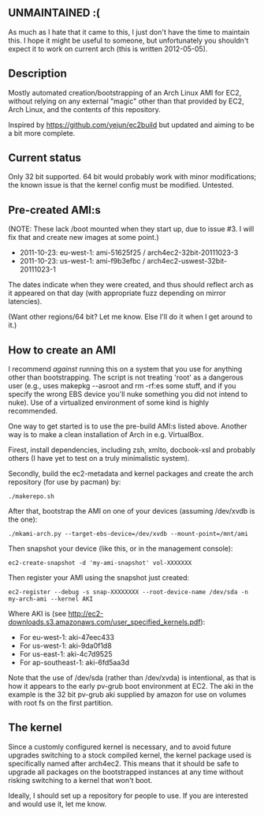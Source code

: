 ## UNMAINTAINED :(

As much as I hate that it came to this, I just don't have the time to
maintain this. I hope it might be useful to someone, but unfortunately
you shouldn't expect it to work on current arch (this is written
2012-05-05).

## Description

Mostly automated creation/bootstrapping of an Arch Linux AMI for EC2,
without relying on any external "magic" other than that provided by
EC2, Arch Linux, and the contents of this repository.

Inspired by https://github.com/yejun/ec2build but updated and aiming
to be a bit more complete.

## Current status

Only 32 bit supported. 64 bit would probably work with minor
modifications; the known issue is that the kernel config must be
modified. Untested.

## Pre-created AMI:s

(NOTE: These lack /boot mounted when they start up, due to issue #3. I
will fix that and create new images at some point.)

* 2011-10-23: eu-west-1: ami-51625f25 / arch4ec2-32bit-20111023-3
* 2011-10-23: us-west-1: ami-f9b3efbc / arch4ec2-uswest-32bit-20111023-1

The dates indicate when they were created, and thus should reflect
arch as it appeared on that day (with appropriate fuzz depending on
mirror latencies).

(Want other regions/64 bit? Let me know. Else I'll do it when I get around to it.)

## How to create an AMI

I recommend *against* running this on a system that you use for
anything other than bootstrapping. The script is not treating 'root'
as a dangerous user (e.g., uses makepkg --asroot and rm -rf:es some
stuff, and if you specify the wrong EBS device you'll nuke something
you did not intend to nuke). Use of a virtualized environment of some
kind is highly recommended.

One way to get started is to use the pre-build AMI:s listed
above. Another way is to make a clean installation of Arch in
e.g. VirtualBox.

Firest, install dependencies, including zsh, xmlto, docbook-xsl and
probably others (I have yet to test on a truly minimalistic system).

Secondly, build the ec2-metadata and kernel packages and create the
arch repository (for use by pacman) by:

    ./makerepo.sh

After that, bootstrap the AMI on one of your devices (assuming
/dev/xvdb is the one):

    ./mkami-arch.py --target-ebs-device=/dev/xvdb --mount-point=/mnt/ami

Then snapshot your device (like this, or in the management console):

    ec2-create-snapshot -d 'my-ami-snapshot' vol-XXXXXXX

Then register your AMI using the snapshot just created:

    ec2-register --debug -s snap-XXXXXXXX --root-device-name /dev/sda -n my-arch-ami --kernel AKI

Where AKI is (see http://ec2-downloads.s3.amazonaws.com/user_specified_kernels.pdf):

* For eu-west-1: aki-47eec433
* For us-west-1: aki-9da0f1d8
* For us-east-1: aki-4c7d9525
* For ap-southeast-1: aki-6fd5aa3d

Note that the use of /dev/sda (rather than /dev/xvda) is intentional,
as that is how it appears to the early pv-grub boot environment at
EC2. The aki in the example is the 32 bit pv-grub aki supplied by
amazon for use on volumes with root fs on the first partition.

## The kernel

Since a customly configured kernel is necessary, and to avoid future
upgrades switching to a stock compiled kernel, the kernel package used
is specifically named after arch4ec2. This means that it should be
safe to upgrade all packages on the bootstrapped instances at any time
without risking switching to a kernel that won't boot.

Ideally, I should set up a repository for people to use. If you are
interested and would use it, let me know.
